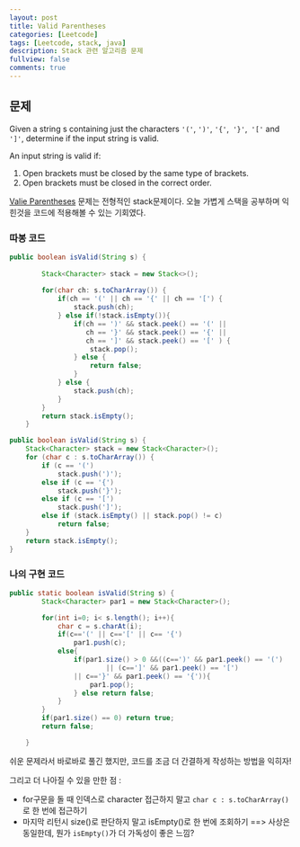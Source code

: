 ```yaml
---
layout: post
title: Valid Parentheses
categories: [Leetcode]
tags: [Leetcode, stack, java]
description: Stack 관련 알고리즘 문제
fullview: false
comments: true
---
```


## 문제

Given a string s containing just the characters `'('`, `')'`, `'{'`,` '}'`,` '['` and `']'`, determine if the input string is valid.

An input string is valid if:

1. Open brackets must be closed by the same type of brackets.
1. Open brackets must be closed in the correct order.

[Valie Parentheses](https://leetcode.com/problems/valid-parentheses/) 문제는 전형적인 stack문제이다. 오늘 가볍게 스택을 공부하며 익힌것을 코드에 적용해볼 수 있는 기회였다.



### 따봉 코드

```java
public boolean isValid(String s) {
        
        Stack<Character> stack = new Stack<>();
        
        for(char ch: s.toCharArray()) {
            if(ch == '(' || ch == '{' || ch == '[') {
                stack.push(ch);
            } else if(!stack.isEmpty()){
                if(ch == ')' && stack.peek() == '(' ||
                   ch == '}' && stack.peek() == '{' ||
                   ch == ']' && stack.peek() == '[' ) {
                    stack.pop();
                } else {
                    return false;
                }
            } else {
                stack.push(ch);
            }
        }
        return stack.isEmpty();
    }
```

```java
public boolean isValid(String s) {
	Stack<Character> stack = new Stack<Character>();
	for (char c : s.toCharArray()) {
		if (c == '(')
			stack.push(')');
		else if (c == '{')
			stack.push('}');
		else if (c == '[')
			stack.push(']');
		else if (stack.isEmpty() || stack.pop() != c)
			return false;
	}
	return stack.isEmpty();
}
```

### 나의 구현 코드

```java
public static boolean isValid(String s) {
        Stack<Character> par1 = new Stack<Character>();

        for(int i=0; i< s.length(); i++){
            char c = s.charAt(i);
            if(c=='(' || c=='[' || c== '{')
                par1.push(c);
            else{
                if(par1.size() > 0 &&((c==')' && par1.peek() == '(')
                        || (c==']' && par1.peek() == '[')
                || c=='}' && par1.peek() == '{')){
                    par1.pop();
                } else return false;
            }
        }
        if(par1.size() == 0) return true;
        return false;

    }
```
쉬운 문제라서 바로바로 풀긴 했지만, 코드를 조금 더 간결하게 작성하는 방법을 익히자!


그리고 더 나아질 수 있을 만한 점 : 

* for구문을 돌 때 인덱스로 character 접근하지 말고 `char c : s.toCharArray()`로 한 번에 접근하기
* 마지막 리턴시 size()로 판단하지 말고 isEmpty()로 한 번에 조회하기 ==> 사상은 동일한데, 뭔가  `isEmpty()`가 더 가독성이 좋은 느낌?